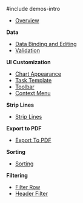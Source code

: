 #include demos-intro


- [Overview](https://js.devexpress.com/Demos/WidgetsGallery/Demo/Gantt/Overview/)

**Data**

- [Data Binding and Editing](https://js.devexpress.com/Demos/WidgetsGallery/Demo/Gantt/DataBinding/)
- [Validation](https://js.devexpress.com/Demos/WidgetsGallery/Demo/Gantt/Validation/)

**UI Customization**

- [Chart Appearance](https://js.devexpress.com/Demos/WidgetsGallery/Demo/Gantt/ChartAppearance/)
- [Task Template](https://js.devexpress.com/Demos/WidgetsGallery/Demo/Gantt/TaskTemplate/)
- [Toolbar](https://js.devexpress.com/Demos/WidgetsGallery/Demo/Gantt/Toolbar/)
- [Context Menu](https://js.devexpress.com/Demos/WidgetsGallery/Demo/Gantt/ContextMenu/)

**Strip Lines**

- [Strip Lines](https://js.devexpress.com/Demos/WidgetsGallery/Demo/Gantt/StripLines/)

**Export to PDF**

- [Export To PDF](https://js.devexpress.com/Demos/WidgetsGallery/Demo/Gantt/ExportToPDF/)

**Sorting**

- [Sorting](https://js.devexpress.com/Demos/WidgetsGallery/Demo/Gantt/Sorting/)

**Filtering**

- [Filter Row](https://js.devexpress.com/Demos/WidgetsGallery/Demo/Gantt/FilterRow/)
- [Header Filter](https://js.devexpress.com/Demos/WidgetsGallery/Demo/Gantt/HeaderFilter/)